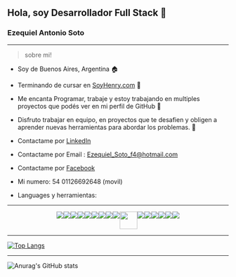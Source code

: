 ## Hola, soy Desarrollador Full Stack 👋
### Ezequiel Antonio Soto
****
> sobre mi!

- Soy de Buenos Aires, Argentina :house:

- Terminando de cursar en [SoyHenry.com](https://www.soyhenry.com/ "SoyHenry.com") :tea:

- Me encanta Programar, trabaje y estoy trabajando en multiples proyectos que podés ver en mi perfil de GitHub :blue_heart:

- Disfruto trabajar en equipo, en proyectos que te desafien y obligen a aprender nuevas herramientas para abordar los problemas. :gift_heart:

- Contactame por [LinkedIn](https://www.linkedin.com/in/ezequiel-soto/ "LinkedIn")

- Contactame por Email : Ezequiel_Soto_f4@hotmail.com

- Contactame por [Facebook](https://www.facebook.com/ezequiel.soto.967422 "Facebook")

- Mi numero: 54 01126692648 (movil)

- Languages y herramientas:

****

<div style="display: flex; flex-wrap: wrap; justify-content: center">
<img dir="auto"><img src="https://img.icons8.com/color/48/000000/html-5.png" style="max-width: 100%;">
<img src="https://img.icons8.com/color/48/000000/css3.png" style="max-width: 100%;">
<img src="https://img.icons8.com/color/48/000000/javascript.png" style="max-width: 100%;">
<img src="https://img.icons8.com/color/48/000000/typescript.png" style="max-width: 100%;">
<img src="https://img.icons8.com/color/48/000000/react-native.png" style="max-width: 100%;">
<img src="https://camo.githubusercontent.com/d3d1874579d4c426185cc3f0b5819d05cad0e3cb0d62ce2b182daea2abab84b3/68747470733a2f2f696d672e69636f6e73382e636f6d2f636f6c6f722f34382f3030303030302f72656475782e706e67" data-canonical-src="https://img.icons8.com/color/48/000000/redux.png" style="max-width: 100%;"></a>
<img src="https://img.icons8.com/color/48/000000/nodejs.png" style="max-width: 100%;">
<img src="https://img.icons8.com/color/48/000000/express.png" style="max-width: 100%;">
<img src="https://img.icons8.com/color/48/000000/nextjs.png" style="max-width: 100%;">
<img width="40px" src="https://s2.qwant.com/thumbr/0x380/f/1/def6e5a6cedacd5856251aeaef7e52119bf19a4f70ada987080f4a3db8e074/sequelize-logo-png-transparent.png?u=https%3A%2F%2Fcdn.freebiesupply.com%2Flogos%2Flarge%2F2x%2Fsequelize-logo-png-transparent.png&amp;q=0&amp;b=1&amp;p=0&amp;a=0" style="max-width: 100%;">
<img src="https://img.icons8.com/color/48/000000/postgresql.png" style="max-width: 100%;">
<img src="https://img.icons8.com/color/48/000000/mongodb.png" style="max-width: 100%;">
<img src="https://img.icons8.com/color/48/000000/bootstrap.png" style="max-width: 100%;">
<img src="https://img.icons8.com/color/48/000000/github.png" style="max-width: 100%;">
<img src="https://img.icons8.com/color/48/000000/linux.png" style="max-width: 100%;">
<img src="https://img.icons8.com/color/48/000000/java.png" style="max-width: 100%;">
</div>

****


[![Top Langs](https://github-readme-stats.vercel.app/api/top-langs/?username=sotoezequiel&layout=compact)](https://github.com/sotoezequiel/github-readme-stats)

****

![Anurag's GitHub stats](https://github-readme-stats.vercel.app/api?username=sotoezequiel&show_icons=true&theme=tokyonight)
